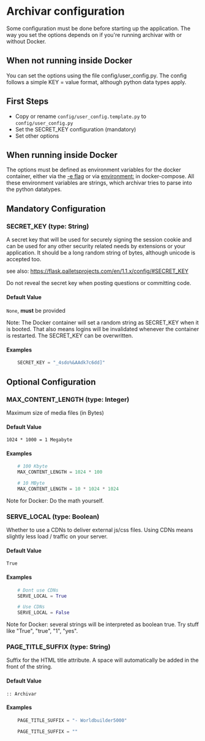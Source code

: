 # Archivar configuration

Some configuration must be done before starting up the application.
The way you set the options depends on if you're running archivar with or without Docker.

## When not running inside Docker

You can set the options using the file config/user_config.py.
The config follows a simple KEY = value format, although python data types apply.

## First Steps

* Copy or rename `config/user_config.template.py` to `config/user_config.py`
* Set the SECRET_KEY configuration (mandatory)
* Set other options

## When running inside Docker

The options must be defined as environment variables for the docker container, either via the [-e flag](https://docs.docker.com/engine/reference/run/#env-environment-variables) or via [environment:](https://docs.docker.com/compose/environment-variables/) in docker-compose.
All these environment variables are strings, which archivar tries to parse into the python datatypes.

## Mandatory Configuration

### SECRET_KEY (type: String)

A secret key that will be used for securely signing the session cookie
and can be used for any other security related needs by extensions or
your application. It should be a long random string of bytes,
although unicode is accepted too.

see also: https://flask.palletsprojects.com/en/1.1.x/config/#SECRET_KEY

Do not reveal the secret key when posting questions or committing code.

#### Default Value

`None`, **must** be provided

Note: The Docker container will set a random string as SECRET_KEY when it is booted.
That also means logins will be invalidated whenever the container is restarted.
The SECRET_KEY can be overwritten.


#### Examples
```python
    SECRET_KEY = "_4sdo%&AAdk7c6dd]"
```

## Optional Configuration

### MAX_CONTENT_LENGTH (type: Integer)

Maximum size of media files (in Bytes)


#### Default Value
`1024 * 1000 = 1 Megabyte`


#### Examples
```python
    # 100 Kbyte
    MAX_CONTENT_LENGTH = 1024 * 100

    # 10 MByte
    MAX_CONTENT_LENGTH = 10 * 1024 * 1024
```

Note for Docker: Do the math yourself.

### SERVE_LOCAL (type: Boolean)

Whether to use a CDNs to deliver external js/css files.
Using CDNs means slightly less load / traffic on your server.


#### Default Value
`True`


#### Examples
```python
    # Dont use CDNs
    SERVE_LOCAL = True

    # Use CDNs
    SERVE_LOCAL = False
```

Note for Docker: several strings will be interpreted as boolean true. Try stuff like "True", "true", "1", "yes".

### PAGE_TITLE_SUFFIX (type: String)

Suffix for the HTML title attribute.
A space will automatically be added in the front of the string.


#### Default Value
`:: Archivar`


#### Examples
```python
    PAGE_TITLE_SUFFIX = "- Worldbuilder5000"

    PAGE_TITLE_SUFFIX = ""
```